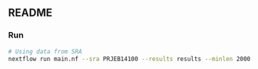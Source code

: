 ## README

### Run

```bash
# Using data from SRA
nextflow run main.nf --sra PRJEB14100 --results results --minlen 2000
```

